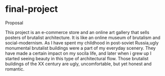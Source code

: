 # final-project
Proposal

This project is an e-commerce store and an online art gallery that sells posters of brutalist architecture.
It is like an online museum of brutalism and social-modernism. 
As I have spent my childhood in post-soviet Russia,ugly monumental brutalist buildings were a part of my everyday scenery. They have made a certain impact on my socila life, and later when i grew up I started seeing beauty in this type of architectural flow. Those brutalist buildings of the XX century are ugly, uncomfortable, but yet honest and romantic.
